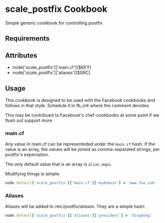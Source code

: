 scale_postfix Cookbook
======================
Simple generic cookbook for controlling postfix

Requirements
------------

Attributes
----------
* node['scale_postfix']['main.cf'][$KEY]
* node['scale_postfix']['aliases'][$SRC]

Usage
-----
This cookbook is designed to be used with the Facebook cookbooks and follows in that style. Schedule it in fb_init where the comment denotes.

This may be contribued to Facebook's chef-cookbooks at some point if we flush out support more.

### main.cf
Any value in main.cf can be representeded under the `main.cf` hash. If the value is an array, the values will be joined as comma-separated strings, per postfix's expectation.

The only default value that is an array is `alias_maps`.

Modifying things is simple:

```ruby
node.default['scale_postfix']['main.cf']['mydomain'] = 'www.foo.com'
```

### Aliases
Aliases will be added to /etc/postfix/aliases. They are a simple hash:

```ruby
node.default['scale_postfix']['aliases']['president'] = 'dingdong'
```
